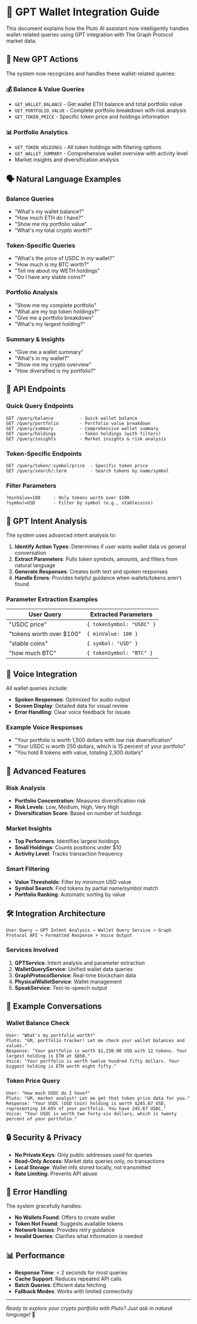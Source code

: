 # 🤖 GPT Wallet Integration Guide

This document explains how the Pluto AI assistant now intelligently handles wallet-related queries using GPT integration with The Graph Protocol market data.

## 🎯 New GPT Actions

The system now recognizes and handles these wallet-related queries:

### 💰 Balance & Value Queries
- `GET_WALLET_BALANCE` - Get wallet ETH balance and total portfolio value
- `GET_PORTFOLIO_VALUE` - Complete portfolio breakdown with risk analysis
- `GET_TOKEN_PRICE` - Specific token price and holdings information

### 📊 Portfolio Analytics
- `GET_TOKEN_HOLDINGS` - All token holdings with filtering options
- `GET_WALLET_SUMMARY` - Comprehensive wallet overview with activity level
- Market insights and diversification analysis

## 🗣️ Natural Language Examples

### Balance Queries
- "What's my wallet balance?"
- "How much ETH do I have?"
- "Show me my portfolio value"
- "What's my total crypto worth?"

### Token-Specific Queries
- "What's the price of USDC in my wallet?"
- "How much is my BTC worth?"
- "Tell me about my WETH holdings"
- "Do I have any stable coins?"

### Portfolio Analysis
- "Show me my complete portfolio"
- "What are my top token holdings?"
- "Give me a portfolio breakdown"
- "What's my largest holding?"

### Summary & Insights
- "Give me a wallet summary"
- "What's in my wallet?"
- "Show me my crypto overview"
- "How diversified is my portfolio?"

## 🔧 API Endpoints

### Quick Query Endpoints
```
GET /query/balance          - Quick wallet balance
GET /query/portfolio        - Portfolio value breakdown
GET /query/summary          - Comprehensive wallet summary
GET /query/holdings         - Token holdings (with filters)
GET /query/insights         - Market insights & risk analysis
```

### Token-Specific Endpoints
```
GET /query/token/:symbol/price  - Specific token price
GET /query/search/:term         - Search tokens by name/symbol
```

### Filter Parameters
```
?minValue=100     - Only tokens worth over $100
?symbol=USD       - Filter by symbol (e.g., stablecoins)
```

## 🧠 GPT Intent Analysis

The system uses advanced intent analysis to:

1. **Identify Action Types**: Determines if user wants wallet data vs general conversation
2. **Extract Parameters**: Pulls token symbols, amounts, and filters from natural language
3. **Generate Responses**: Creates both text and spoken responses
4. **Handle Errors**: Provides helpful guidance when wallets/tokens aren't found

### Parameter Extraction Examples

| User Query | Extracted Parameters |
|------------|---------------------|
| "USDC price" | `{ tokenSymbol: "USDC" }` |
| "tokens worth over $100" | `{ minValue: 100 }` |
| "stable coins" | `{ symbol: "USD" }` |
| "how much BTC" | `{ tokenSymbol: "BTC" }` |

## 🎵 Voice Integration

All wallet queries include:
- **Spoken Responses**: Optimized for audio output
- **Screen Display**: Detailed data for visual review
- **Error Handling**: Clear voice feedback for issues

### Example Voice Responses
- "Your portfolio is worth 1,500 dollars with low risk diversification"
- "Your USDC is worth 250 dollars, which is 15 percent of your portfolio"
- "You hold 8 tokens with value, totaling 2,300 dollars"

## 🚀 Advanced Features

### Risk Analysis
- **Portfolio Concentration**: Measures diversification risk
- **Risk Levels**: Low, Medium, High, Very High
- **Diversification Score**: Based on number of holdings

### Market Insights
- **Top Performers**: Identifies largest holdings
- **Small Holdings**: Counts positions under $10
- **Activity Level**: Tracks transaction frequency

### Smart Filtering
- **Value Thresholds**: Filter by minimum USD value
- **Symbol Search**: Find tokens by partial name/symbol match
- **Portfolio Ranking**: Automatic sorting by value

## 🛠️ Integration Architecture

```
User Query → GPT Intent Analysis → Wallet Query Service → Graph Protocol API → Formatted Response + Voice Output
```

### Services Involved
1. **GPTService**: Intent analysis and parameter extraction
2. **WalletQueryService**: Unified wallet data queries
3. **GraphProtocolService**: Real-time blockchain data
4. **PhysicalWalletService**: Wallet management
5. **SpeakService**: Text-to-speech output

## 📝 Example Conversations

### Wallet Balance Check
```
User: "What's my portfolio worth?"
Pluto: "GM, portfolio tracker! Let me check your wallet balances and values."
Response: "Your portfolio is worth $1,250.00 USD with 12 tokens. Your largest holding is ETH at $850."
Voice: "Your portfolio is worth twelve hundred fifty dollars. Your biggest holding is ETH worth eight fifty."
```

### Token Price Query  
```
User: "How much USDC do I have?"
Pluto: "GM, market analyst! Let me get that token price data for you."
Response: "Your USDC (USD Coin) holding is worth $245.67 USD, representing 19.65% of your portfolio. You have 245.67 USDC."
Voice: "Your USDC is worth two forty-six dollars, which is twenty percent of your portfolio."
```

## 🔒 Security & Privacy

- **No Private Keys**: Only public addresses used for queries
- **Read-Only Access**: Market data queries only, no transactions
- **Local Storage**: Wallet info stored locally, not transmitted
- **Rate Limiting**: Prevents API abuse

## 🐛 Error Handling

The system gracefully handles:
- **No Wallets Found**: Offers to create wallet
- **Token Not Found**: Suggests available tokens
- **Network Issues**: Provides retry guidance
- **Invalid Queries**: Clarifies what information is needed

## 📊 Performance

- **Response Time**: < 2 seconds for most queries
- **Cache Support**: Reduces repeated API calls
- **Batch Queries**: Efficient data fetching
- **Fallback Modes**: Works with limited connectivity

---

*Ready to explore your crypto portfolio with Pluto? Just ask in natural language!* 🚀